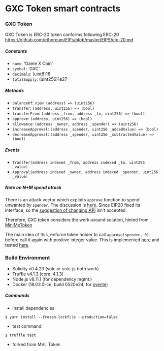 # GXC Token smart contracts

### GXC Token

GXC Token is ERC-20 token conforms following ERC-20 https://github.com/ethereum/EIPs/blob/master/EIPS/eip-20.md


##### Constants

- `name`: 'Game X Coin'
- `symbol`: 'GXC'
- `decimals`: (uint8)18
- `totalSupply`: (uint256)1e27

##### Methods

- `balanceOf`: `view (address) => (uint256)`
- `transfer`: `(address, uint256) => (bool)`
- `transferFrom`: `(address _from, address _to, uint256) => (bool)`
- `approve`: `(address, uint256) => (bool)`
- `allowance`: `(address _owner, address _spender) => (uint256)`
- `increaseApproval`: `(address _spender, uint256 _addedValue) => (bool)`
- `decreaseApproval`: `(address _spender, uint256 _subtractedValue) => (bool)`
  
##### Events

- `Transfer(address indexed _from, address indexed _to, uint256 _value)`
- `Approval(address indexed _owner, address indexed _spender, uint256 _value)`


##### Note on N+M spend attack

There is an attack vector which exploits `approve` function to spend unwanted by `spender`. The discussion is [here](https://github.com/ethereum/EIPs/issues/20#issuecomment-263524729).
Since EIP20 fixed its interface, so the [suggestion of changing API](https://docs.google.com/document/d/1YLPtQxZu1UAvO9cZ1O2RPXBbT0mooh4DYKjA_jp-RLM/edit) isn't accepted.

Therefore, GXC token considers the work-around solution, hinted from [MiniMeToken](https://github.com/Giveth/minime/blob/master/contracts/MiniMeToken.sol)  

The main idea of this, enforce token holder to call `approve(spender, 0)` before call it again with positive integer value.
This is implemented [here](https://github.com/mvlchain/mvltoken/blob/master/contracts/token/GXCToken.sol#L55) and tested [here](https://github.com/mvlchain/mvltoken/blob/master/test/mvltoken.js#L113).


### Build Environment

- Solidity v0.4.23 (solc or solc-js both work)
- Truffle v4.1.3 (core: 4.1.3)
- Node.js v8.11.1 (for dependency mgmt.)
- Docker (18.03.0-ce, build 0520e24, for [oyente](https://github.com/melonproject/oyente))

##### Commands
- install dependencies 
```
$ yarn install --frozen-lockfile --production=false
```
- test command
```
$ truffle test
```
- forked from MVL Token
